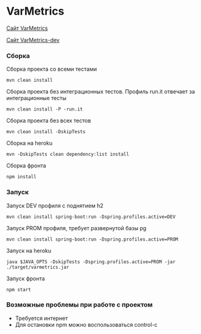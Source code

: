 # VarMetrics

[Сайт VarMetrics](https://varmetrics.herokuapp.com/)

[Сайт VarMetrics-dev](https://varmetrics-dev.herokuapp.com/)


### Сборка 

Сборка проекта со всеми тестами
```
mvn clean install
```

Сборка проекта без интеграционных тестов. Профиль run.it отвечает за интеграционные тесты
```
mvn clean install -P -run.it
```

Сборка проекта без всех тестов
```
mvn clean install -DskipTests
```

Сборка на heroku
```
mvn -DskipTests clean dependency:list install
```

Сборка фронта
```
npm install
```

### Запуск
Запуск DEV профиля с поднятием h2
```
mvn clean install spring-boot:run -Dspring.profiles.active=DEV
```

Запуск PROM профиля, требует развернутой базы pg
```
mvn clean install spring-boot:run -Dspring.profiles.active=PROM
```

Запуск на heroku
```
java $JAVA_OPTS -DskipTests -Dspring.profiles.active=PROM -jar ./target/varmetrics.jar
```

Запуск фронта
```
npm start
```

### Возможные проблемы при работе с проектом
- Требуется интернет
- Для остановки npm можно воспользоваться control-c
